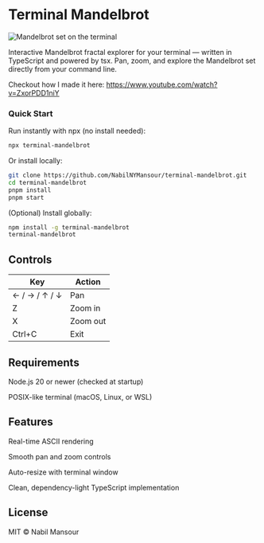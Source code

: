 # Terminal Mandelbrot
![Mandelbrot set on the terminal](https://github.com/user-attachments/assets/b650329a-3808-457e-afad-9e04cb68bf0d)

Interactive Mandelbrot fractal explorer for your terminal — written in TypeScript and powered by tsx.
Pan, zoom, and explore the Mandelbrot set directly from your command line.

Checkout how I made it here: https://www.youtube.com/watch?v=ZxorPDD1niY

### Quick Start

Run instantly with npx (no install needed):
```bash
npx terminal-mandelbrot
```

Or install locally:
``` bash
git clone https://github.com/NabilNYMansour/terminal-mandelbrot.git
cd terminal-mandelbrot
pnpm install
pnpm start
```

(Optional) Install globally:
```bash
npm install -g terminal-mandelbrot
terminal-mandelbrot
```

## Controls
| Key           | Action   |
| ------------- | -------- |
| ← / → / ↑ / ↓ | Pan      |
| Z             | Zoom in  |
| X             | Zoom out |
| Ctrl+C        | Exit     |

## Requirements

Node.js 20 or newer (checked at startup)

POSIX-like terminal (macOS, Linux, or WSL)

## Features

Real-time ASCII rendering

Smooth pan and zoom controls

Auto-resize with terminal window

Clean, dependency-light TypeScript implementation

## License
MIT © Nabil Mansour
